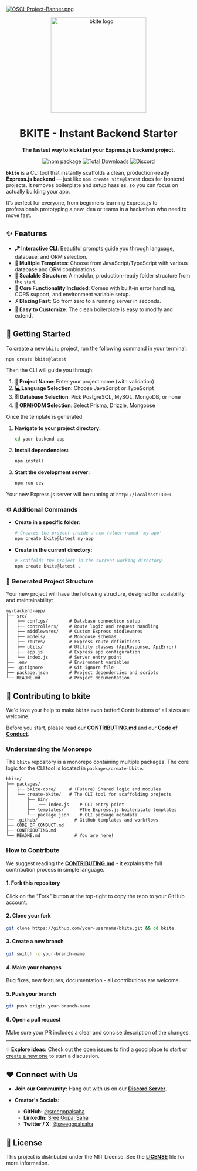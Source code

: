 [![OSCI-Project-Banner.png](https://i.postimg.cc/76mJvBmF/OSCI-Project-Banner.png)](https://postimg.cc/8JfzMb84)

<p align="center">
  <a href="https://github.com/sreegopalsaha/bkite" target="_blank" rel="noopener noreferrer">
    <img width="260" src="https://github.com/user-attachments/assets/f8031bc0-4ff1-4da0-adbf-82b90e185fbc" alt="bkite logo">
  </a>
</p>
<h1 align="center">BKITE - Instant Backend Starter</h1>
<p align="center">
  <strong>The fastest way to kickstart your Express.js backend project.</strong>
</p>

<p align="center">
  <a href="https://www.npmjs.com/package/create-bkite"><img src="https://img.shields.io/npm/v/create-bkite?color=blue&label=npm" alt="npm package"></a>
  <a href="https://www.npmjs.com/package/create-bkite"><img src="https://img.shields.io/npm/dt/create-bkite" alt="Total Downloads"></a>
  <a href="https://discord.gg/p9GubC7ZMP"><img src="https://img.shields.io/badge/Discord-5865F2?logo=discord&logoColor=white&style=flat" alt="Discord"></a>
</p>

**`bkite`** is a CLI tool that instantly scaffolds a clean, production-ready **Express.js backend** — just like `npm create vite@latest` does for frontend projects.
It removes boilerplate and setup hassles, so you can focus on actually building your app.

It’s perfect for everyone, from beginners learning Express.js to professionals prototyping a new idea or teams in a hackathon who need to move fast.

## ✨ Features

* **🪁 Interactive CLI**: Beautiful prompts guide you through language, database, and ORM selection.
* **🎯 Multiple Templates**: Choose from JavaScript/TypeScript with various database and ORM combinations.
* **📁 Scalable Structure**: A modular, production-ready folder structure from the start.
* **🔄 Core Functionality Included**: Comes with built-in error handling, CORS support, and environment variable setup.
* **⚡ Blazing Fast**: Go from zero to a running server in seconds.
* **🔌 Easy to Customize**: The clean boilerplate is easy to modify and extend.

## 🚀 Getting Started

To create a new `bkite` project, run the following command in your terminal:

```bash
npm create bkite@latest
```

Then the CLI will guide you through:

1. **📝 Project Name**: Enter your project name (with validation)
2. **💻 Language Selection**: Choose JavaScript or TypeScript
3. **🗄️ Database Selection**: Pick PostgreSQL, MySQL, MongoDB, or none
4. **🔧 ORM/ODM Selection**: Select Prisma, Drizzle, Mongoose

Once the template is generated:

1. **Navigate to your project directory:**

   ```bash
   cd your-backend-app
   ```
2. **Install dependencies:**

   ```bash
   npm install
   ```
3. **Start the development server:**

   ```bash
   npm run dev
   ```

Your new Express.js server will be running at `http://localhost:3000`.

### ⚙️ Additional Commands

* **Create in a specific folder:**

  ```bash
  # Creates the project inside a new folder named 'my-app'
  npm create bkite@latest my-app
  ```
* **Create in the current directory:**

  ```bash
  # Scaffolds the project in the current working directory
  npm create bkite@latest .
  ```

### 📁 Generated Project Structure

Your new project will have the following structure, designed for scalability and maintainability:

```
my-backend-app/
├── src/
│   ├── configs/        # Database connection setup
│   ├── controllers/    # Route logic and request handling
│   ├── middlewares/    # Custom Express middlewares
│   ├── models/         # Mongoose schemas
│   ├── routes/         # Express route definitions
│   ├── utils/          # Utility classes (ApiResponse, ApiError)
│   ├── app.js          # Express app configuration
│   └── index.js        # Server entry point
├── .env                # Environment variables
├── .gitignore          # Git ignore file
├── package.json        # Project dependencies and scripts
└── README.md           # Project documentation
```

## 🤝 Contributing to bkite

We'd love your help to make `bkite` even better! Contributions of all sizes are welcome.

Before you start, please read our **[CONTRIBUTING.md](https://github.com/sreegopalsaha/bkite/blob/main/CONTRIBUTING.md)** and our **[Code of Conduct](https://github.com/sreegopalsaha/bkite/blob/main/CODE_OF_CONDUCT.md)**.

### Understanding the Monorepo

The `bkite` repository is a monorepo containing multiple packages. The core logic for the CLI tool is located in `packages/create-bkite`.

```
bkite/
├── packages/
│   ├── bkite-core/     # (Future) Shared logic and modules
│   └── create-bkite/   # The CLI tool for scaffolding projects
│       ├── bin/
│       │   └── index.js    # CLI entry point
│       ├── templates/      #The Express.js boilerplate templates
│       └── package.json    # CLI package metadata
├── .github/              # GitHub templates and workflows
├── CODE_OF_CONDUCT.md
├── CONTRIBUTING.md
└── README.md             # You are here!
```
### How to Contribute

We suggest reading the **[CONTRIBUTING.md](https://github.com/sreegopalsaha/bkite/blob/main/CONTRIBUTING.md)** - it explains the full contribution process in simple language.

#### 1. Fork this repository

Click on the "Fork" button at the top-right to copy the repo to your GitHub account.

#### 2. Clone your fork

```bash
git clone https://github.com/your-username/bkite.git && cd bkite
```

#### 3. Create a new branch

```bash
git switch -c your-branch-name
```

#### 4. Make your changes

Bug fixes, new features, documentation - all contributions are welcome.

#### 5. Push your branch

```bash
git push origin your-branch-name
```

#### 6. Open a pull request

Make sure your PR includes a clear and concise description of the changes.

---

💡 **Explore ideas:**
Check out the [open issues](https://github.com/sreegopalsaha/bkite/issues) to find a good place to start or [create a new one](https://github.com/sreegopalsaha/bkite/issues/new) to start a discussion.

## ❤️ Connect with Us

* **Join our Community:** Hang out with us on our [**Discord Server**](https://discord.gg/p9GubC7ZMP).
* **Creator's Socials:**

  * **GitHub:** [@sreegopalsaha](https://github.com/sreegopalsaha)
  * **LinkedIn:** [Sree Gopal Saha](https://www.linkedin.com/in/sreegopalsaha/)
  * **Twitter / X:** [@sreegopalsaha](https://x.com/sreegopalsaha)

## 📜 License

This project is distributed under the MIT License. See the **[LICENSE](https://github.com/sreegopalsaha/bkite/blob/main/LICENSE)** file for more information.
